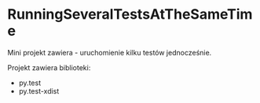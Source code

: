 # RunningSeveralTestsAtTheSameTime


Mini projekt zawiera - uruchomienie kilku testów jednocześnie.

Projekt zawiera biblioteki:
- py.test
- py.test-xdist
